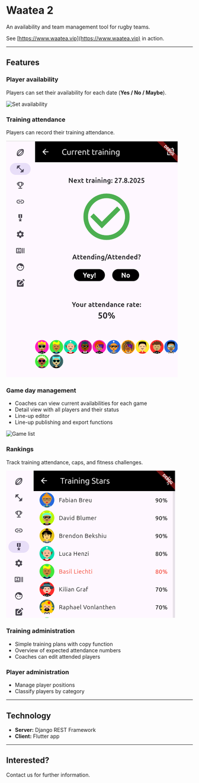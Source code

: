 # Waatea 2

An availability and team management tool for rugby teams.  

See [https://www.waatea.vip](https://www.waatea.vip) in action.  

---

## Features

### Player availability
Players can set their availability for each date (**Yes / No / Maybe**).  

![Set availability](images/setavail.png)

### Training attendance
Players can record their training attendance.  

![Training attendance](images/setattendance.png)

### Game day management
- Coaches can view current availabilities for each game  
- Detail view with all players and their status  
- Line-up editor  
- Line-up publishing and export functions  

![Game list](images/gamelist.png)

### Rankings
Track training attendance, caps, and fitness challenges.  

![Rankings](images/training.png)

### Training administration
- Simple training plans with copy function  
- Overview of expected attendance numbers  
- Coaches can edit attended players  

### Player administration
- Manage player positions  
- Classify players by category  

---

## Technology
- **Server:** Django REST Framework  
- **Client:** Flutter app  

---

## Interested?
Contact us for further information.  

